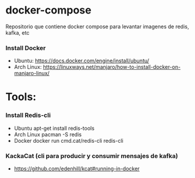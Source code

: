 # docker-compose
Repositorio que contiene docker compose para levantar imagenes de redis, kafka, etc


### Install Docker

- Ubuntu: https://docs.docker.com/engine/install/ubuntu/
- Arch Linux: https://linuxways.net/manjaro/how-to-install-docker-on-manjaro-linux/


# Tools:

### Install Redis-cli
 - Ubuntu apt-get install redis-tools
 - Arch Linux pacman -S redis
 - Docker docker run cmd.cat/redis-cli redis-cli
 
 ### KackaCat (cli para producir y consumir mensajes de kafka)
 
 - https://github.com/edenhill/kcat#running-in-docker
